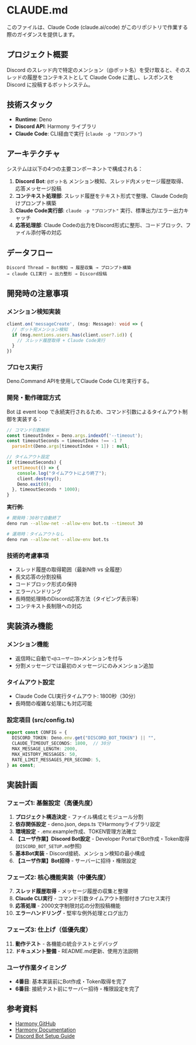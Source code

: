 # CLAUDE.md

このファイルは、Claude Code (claude.ai/code) がこのリポジトリで作業する際のガイダンスを提供します。

## プロジェクト概要

Discord のスレッド内で特定のメンション（@ボット名）を受け取ると、そのスレッドの履歴をコンテキストとして Claude Code に渡し、レスポンスを Discord に投稿するボットシステム。

## 技術スタック

- **Runtime**: Deno
- **Discord API**: Harmony ライブラリ
- **Claude Code**: CLI経由で実行 (`claude -p "プロンプト"`)

## アーキテクチャ

システムは以下の4つの主要コンポーネントで構成される：

1. **Discord Bot**: `@ボット名` メンション検知、スレッド内メッセージ履歴取得、応答メッセージ投稿
2. **コンテキスト処理部**: スレッド履歴をテキスト形式で整理、Claude Code向けプロンプト構築
3. **Claude Code実行部**: `claude -p "プロンプト"` 実行、標準出力/エラー出力キャッチ
4. **応答処理部**: Claude Codeの出力をDiscord形式に整形、コードブロック、ファイル添付等の対応

## データフロー

```
Discord Thread → Bot検知 → 履歴収集 → プロンプト構築 
→ claude CLI実行 → 出力整形 → Discord投稿
```

## 開発時の注意事項

### メンション検知実装
```typescript
client.on('messageCreate', (msg: Message): void => {
  // ボット宛メンション検知
  if (msg.mentions.users.has(client.user?.id)) {
    // スレッド履歴取得 + Claude Code実行
  }
})
```

### プロセス実行
Deno.Command APIを使用してClaude Code CLIを実行する。

### 開発・動作確認方式
Bot は event loop で永続実行されるため、コマンド引数によるタイムアウト制御を実装する：

```typescript
// コマンド引数解析
const timeoutIndex = Deno.args.indexOf('--timeout');
const timeoutSeconds = timeoutIndex !== -1 ? 
  parseInt(Deno.args[timeoutIndex + 1]) : null;

// タイムアウト設定
if (timeoutSeconds) {
  setTimeout(() => {
    console.log("タイムアウトにより終了");
    client.destroy();
    Deno.exit(0);
  }, timeoutSeconds * 1000);
}
```

**実行例:**
```bash
# 開発時：30秒で自動終了
deno run --allow-net --allow-env bot.ts --timeout 30

# 運用時：タイムアウトなし
deno run --allow-net --allow-env bot.ts
```

### 技術的考慮事項
- スレッド履歴の取得範囲（最新N件 vs 全履歴）
- 長文応答の分割投稿
- コードブロック形式の保持
- エラーハンドリング
- 長時間処理時のDiscord応答方法（タイピング表示等）
- コンテキスト長制限への対応

## 実装済み機能

### メンション機能
- 返信時に自動で`<@ユーザーID>`メンションを付与
- 分割メッセージでは最初のメッセージにのみメンション追加

### タイムアウト設定
- Claude Code CLI実行タイムアウト: 1800秒（30分）
- 長時間の複雑な処理にも対応可能

### 設定項目 (src/config.ts)
```typescript
export const CONFIG = {
  DISCORD_TOKEN: Deno.env.get("DISCORD_BOT_TOKEN") || "",
  CLAUDE_TIMEOUT_SECONDS: 1800,  // 30分
  MAX_MESSAGE_LENGTH: 2000,
  MAX_HISTORY_MESSAGES: 50,
  RATE_LIMIT_MESSAGES_PER_SECOND: 5,
} as const;
```

## 実装計画

### フェーズ1: 基盤設定（高優先度）
1. **プロジェクト構造決定** - ファイル構成とモジュール分割
2. **依存関係設定** - deno.json, deps.ts でHarmonyライブラリ設定  
3. **環境設定** - .env.example作成、TOKEN管理方法確立
4. **【ユーザ作業】Discord Bot設定** - Developer PortalでBot作成・Token取得 (`DISCORD_BOT_SETUP.md`参照)
5. **基本Bot実装** - Discord接続、メンション検知の最小構成
6. **【ユーザ作業】Bot招待** - サーバーに招待・権限設定

### フェーズ2: 核心機能実装（中優先度）
7. **スレッド履歴取得** - メッセージ履歴の収集と整理
8. **Claude CLI実行** - コマンド引数タイムアウト制御付きプロセス実行
9. **応答処理** - 2000文字制限対応の分割投稿機能
10. **エラーハンドリング** - 堅牢な例外処理とログ出力

### フェーズ3: 仕上げ（低優先度）  
11. **動作テスト** - 各機能の統合テストとデバッグ
12. **ドキュメント整備** - README.md更新、使用方法説明

### ユーザ作業タイミング
- **4番目**: 基本実装前にBot作成・Token取得を完了
- **6番目**: 接続テスト前にサーバー招待・権限設定を完了

## 参考資料
- [Harmony GitHub](https://github.com/harmonyland/harmony)
- [Harmony Documentation](https://harmony.mod.land/)
- [Discord Bot Setup Guide](./DISCORD_BOT_SETUP.md)